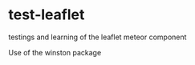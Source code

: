 test-leaflet
================

testings and learning of the leaflet meteor component

Use of the winston package
